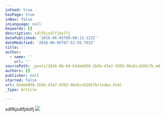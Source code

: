 ```yaml
---
inFeed: true
hasPage: true
inNav: false
inLanguage: null
keywords: []
description: sdlfkjsdlfjdslfj
datePublished: '2016-06-05T08:00:13.122Z'
dateModified: '2016-06-05T07:51:55.792Z'
title: ''
author:
  - name: ''
    url: ''
sourcePath: _posts/2016-06-04-b5deb958-2b5b-43a7-9393-96a5cc62017b.md
authors: []
publisher: null
starred: false
url: b5deb958-2b5b-43a7-9393-96a5cc62017b/index.html
_type: Article

---
```

sdlfkjsdlfjdslfj
![](https://the-grid-user-content.s3-us-west-2.amazonaws.com/beb19087-d370-4891-87ea-5effedb2bfc4.jpg)